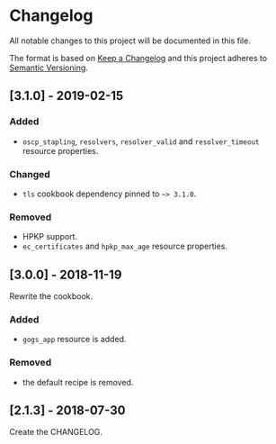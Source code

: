 # Changelog
All notable changes to this project will be documented in this file.

The format is based on [Keep a Changelog](http://keepachangelog.com/en/1.0.0/)
and this project adheres to [Semantic Versioning](http://semver.org/spec/v2.0.0.html).

## [3.1.0] - 2019-02-15

### Added
- `oscp_stapling`, `resolvers`, `resolver_valid` and `resolver_timeout` resource properties.

### Changed
- `tls` cookbook dependency pinned to `~> 3.1.0`.

### Removed
- HPKP support.
- `ec_certificates` and `hpkp_max_age` resource properties.

## [3.0.0] - 2018-11-19

Rewrite the cookbook.

### Added
- `gogs_app` resource is added.

### Removed
- the default recipe is removed.

## [2.1.3] - 2018-07-30

Create the CHANGELOG.
